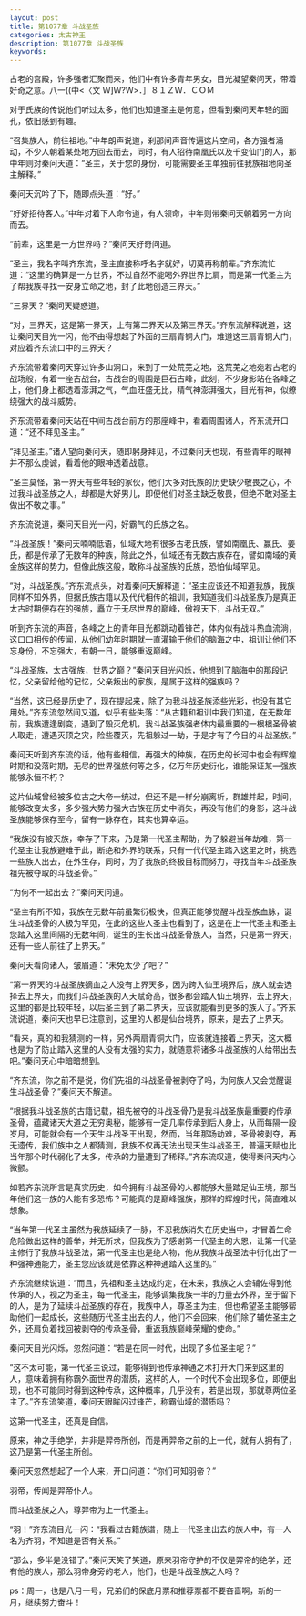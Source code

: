 ```yaml
---
layout: post
title: 第1077章 斗战圣族
categories: 太古神王
description: 第1077章 斗战圣族
keywords:
---
```


古老的宫殿，许多强者汇聚而来，他们中有许多青年男女，目光凝望秦问天，带着好奇之意。八一((中<〈文  Ｗ]Ｗ?Ｗ>．］８１ＺＷ．ＣＯＭ

对于氏族的传说他们听过太多，他们也知道圣主是何意，但看到秦问天年轻的面孔，依旧感到有趣。

“召集族人，前往祖地。”中年朗声说道，刹那间声音传遍这片空间，各方强者涌动，不少人朝着某处地方回去而去，同时，有人招待南凰氏以及千变仙门的人，那中年则对秦问天道：“圣主，关于您的身份，可能需要圣主单独前往我族祖地向圣主解释。”

秦问天沉吟了下，随即点头道：“好。”

“好好招待客人。”中年对着下人命令道，有人领命，中年则带秦问天朝着另一方向而去。

“前辈，这里是一方世界吗？”秦问天好奇问道。

“圣主，我名字叫齐东流，圣主直接称呼名字就好，切莫再称前辈。”齐东流忙道：“这里的确算是一方世界，不过自然不能喝外界世界比肩，而是第一代圣主为了帮我族寻找一安身立命之地，封了此地创造三界天。”

“三界天？”秦问天疑惑道。

“对，三界天，这是第一界天，上有第二界天以及第三界天。”齐东流解释说道，这让秦问天目光一闪，他不由得想起了外面的三扇青铜大门，难道这三扇青铜大门，对应着齐东流口中的三界天？

齐东流带着秦问天穿过许多山洞口，来到了一处荒芜之地，这荒芜之地宛若古老的战场般，有着一座古战台，古战台的周围是巨石古峰，此刻，不少身影站在各峰之上，他们身上都透着澎湃之气，气血旺盛无比，精气神澎湃强大，目光有神，似缭绕强大的战斗威势。

齐东流带着秦问天站在中间古战台前方的那座峰中，看着周围诸人，齐东流开口道：“还不拜见圣主。”

“拜见圣主。”诸人望向秦问天，随即躬身拜见，不过秦问天也现，有些青年的眼神并不那么虔诚，看着他的眼神透着战意。

“圣主莫怪，第一界天有些年轻的家伙，他们大多对氏族的历史缺少敬畏之心，不过我斗战圣族之人，却都是大好男儿，即便他们对圣主缺乏敬畏，但绝不敢对圣主做出不敬之事。”

齐东流说道，秦问天目光一闪，好霸气的氏族之名。

“斗战圣族！”秦问天喃喃低语，仙域大地有很多古老氏族，譬如南凰氏、赢氏、姜氏，都是传承了无数年的种族，除此之外，仙域还有无数古族存在，譬如南域的黄金族这样的势力，但像此族这般，敢称斗战圣族的氏族，恐怕仙域罕见。

“对，斗战圣族。”齐东流点头，对着秦问天解释道：“圣主应该还不知道我族，我族同样不知外界，但据氏族古籍以及代代相传的祖训，我知道我们斗战圣族乃是真正太古时期便存在的强族，矗立于无尽世界的巅峰，傲视天下，斗战无双。”

听到齐东流的声音，各峰之上的青年目光都跳动着锋芒，体内似有战斗热血流淌，这口口相传的传闻，从他们幼年时期就一直灌输于他们的脑海之中，祖训让他们不忘身份，不忘强大，有朝一日，能够重返巅峰。

“斗战圣族，太古强族，世界之巅？”秦问天目光闪烁，他想到了脑海中的那段记忆，父亲留给他的记忆，父亲叛出的家族，是属于这样的强族吗？

“当然，这已经是历史了，现在提起来，除了为我斗战圣族添些光彩，也没有其它用处。”齐东流忽然间又道，似乎有些失落：“从古籍和祖训中我们知道，在无数年前，我族遭逢剧变，遇到了毁灭危机，我斗战圣族强者体内最重要的一根根圣骨被人取走，遭遇灭顶之灾，险些覆灭，先祖躲过一劫，于是才有了今日的斗战圣族。”

秦问天听到齐东流的话，他有些相信，再强大的种族，在历史的长河中也会有辉煌时期和没落时期，无尽的世界强族何等之多，亿万年历史衍化，谁能保证某一强族能够永恒不朽？

这片仙域曾经被多位古之大帝一统过，但还不是一样分崩离析，群雄并起，时间，能够改变太多，多少强大势力强大古族在历史中消失，再没有他们的身影，这斗战圣族能够保存至今，留有一脉存在，其实也算幸运。

“我族没有被灭族，幸存了下来，乃是第一代圣主帮助，为了躲避当年劫难，第一代圣主让我族避难于此，断绝和外界的联系，只有一代代圣主踏入这里之时，挑选一些族人出去，在外生存，同时，为了我族的终极目标而努力，寻找当年斗战圣族祖先被夺取的斗战圣骨。”

“为何不一起出去？”秦问天问道。

“圣主有所不知，我族在无数年前虽繁衍极快，但真正能够觉醒斗战圣族血脉，诞生斗战圣骨的人极为罕见，在此的这些人圣主也看到了，这是在上一代圣主和圣主您踏入这里间隔的无数年间，诞生的生长出斗战圣骨族人，当然，只是第一界天，还有一些人前往了上界天。”

秦问天看向诸人，皱眉道：“未免太少了吧？”

“第一界天的斗战圣族嫡血之人没有上界天多，因为跨入仙王境界后，族人就会选择去上界天，而我们斗战圣族的人天赋奇高，很多都会踏入仙王境界，去上界天，这里的都是比较年轻，以后圣主到了第二界天，应该就能看到更多的族人了。”齐东流说道，秦问天也早已注意到，这里的人都是仙台境界，原来，是去了上界天。

“看来，真的和我猜测的一样，另外两扇青铜大门，应该就连接着上界天，这大概也是为了防止踏入这里的人没有太强的实力，就随意将诸多斗战圣族的人给带出去吧。”秦问天心中暗暗想到。

“齐东流，你之前不是说，你们先祖的斗战圣骨被剥夺了吗，为何族人又会觉醒诞生斗战圣骨？”秦问天不解道。

“根据我斗战圣族的古籍记载，祖先被夺的斗战圣骨乃是我斗战圣族最重要的传承圣骨，蕴藏诸天大道之无穷奥秘，能够有一定几率传承到后人身上，从而每隔一段岁月，可能就会有一个天生斗战圣王出现，然而，当年那场劫难，圣骨被剥夺，再无遗传，我们族中之人都猜测，我族不仅再无法出现天生斗战圣王，普遍天赋也比当年那个时代弱化了太多，传承的力量遭到了稀释。”齐东流叹道，使得秦问天内心微颤。

如若齐东流所言是真实历史，如今拥有斗战圣骨的人都能够大量踏足仙王境，那当年他们这一族的人能有多恐怖？可能真的是巅峰强族，那样的辉煌时代，简直难以想象。

“当年第一代圣主虽然为我族延续了一脉，不忍我族消失在历史当中，才冒着生命危险做出这样的善举，并无所求，但我族为了感谢第一代圣主的大恩，让第一代圣主修行了我族斗战圣法，第一代圣主也是绝人物，他从我族斗战圣法中衍化出了一种强神通能力，圣主您应该就是依靠这种神通踏入这里的。”

齐东流继续说道：“而且，先祖和圣主达成约定，在未来，我族之人会辅佐得到他传承的人，视之为圣主，每一代圣主，能够调集我族一半的力量去外界，至于留下的人，是为了延续斗战圣族的存在，我族中人，尊圣主为主，但也希望圣主能够帮助他们一起成长，这些随历代圣主出去的人，他们不会回来，他们除了辅佐圣主之外，还肩负着找回被剥夺的传承圣骨，重返我族巅峰荣耀的使命。”

秦问天目光闪烁，忽然问道：“若是在同一时代，出现了多位圣主呢？”

“这不太可能，第一代圣主说过，能够得到他传承神通之术打开大门来到这里的人，意味着拥有称霸外面世界的潜质，这样的人，一个时代不会出现多位，即便出现，也不可能同时得到这种传承，这种概率，几乎没有，若是出现，那就尊两位圣主了。”齐东流笑道，秦问天眼眸闪过锋芒，称霸仙域的潜质吗？

这第一代圣主，还真是自信。

原来，神之手绝学，并非是羿帝所创，而是再羿帝之前的上一代，就有人拥有了，这乃是第一代圣主所创。

秦问天忽然想起了一个人来，开口问道：“你们可知羽帝？”

羽帝，传闻是羿帝仆人。

而斗战圣族之人，尊羿帝为上一代圣主。

“羽！”齐东流目光一闪：“我看过古籍族谱，随上一代圣主出去的族人中，有一人名为齐羽，不知道是否有关系。”

“那么，多半是没错了。”秦问天笑了笑道，原来羽帝守护的不仅是羿帝的绝学，还有他的族人，那么羽帝身旁的老人，他们，也是斗战圣族之人吗？

ps：周一，也是八月一号，兄弟们的保底月票和推荐票都不要吝啬啊，新的一月，继续努力奋斗！
